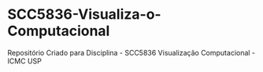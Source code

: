 # SCC5836-Visualiza-o-Computacional
Repositório Criado para Disciplina - SCC5836 Visualização Computacional - ICMC USP
